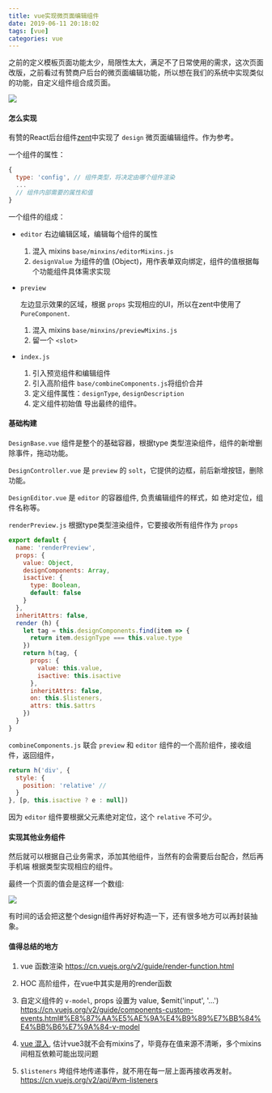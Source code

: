 ```yaml
---
title: vue实现微页面编辑组件
date: 2019-06-11 20:18:02
tags: [vue]
categories: vue
---
```

之前的定义模板页面功能太少，局限性太大，满足不了日常使用的需求，这次页面改版，之前看过有赞商户后台的微页面编辑功能，所以想在我们的系统中实现类似的功能，自定义组件组合成页面。

![](http://cdn.cqyyy.cn/pic/20190614171007.png)

<!-- more -->

#### 怎么实现

有赞的React后台组件[zent](https://youzan.github.io/zent/zh/component/design)中实现了 `design` 微页面编辑组件。作为参考。

一个组件的属性：

```javascript
{
  type: 'config', // 组件类型，将决定由哪个组件渲染
  ...
  // 组件内部需要的属性和值
}
```

一个组件的组成：
 - `editor`
    右边编辑区域，编辑每个组件的属性
    1. 混入 mixins `base/minxins/editorMixins.js`
    2. `designValue` 为组件的值 (Object)，用作表单双向绑定，组件的值根据每个功能组件具体需求实现

 - `preview`

    左边显示效果的区域，根据 `props` 实现相应的UI，所以在zent中使用了 `PureComponent`.
    1. 混入 mixins `base/minxins/previewMixins.js`
    2. 留一个 `<slot>`

 - `index.js`
    1. 引入预览组件和编辑组件
    2. 引入高阶组件 `base/combineComponents.js`将组价合并
    3. 定义组件属性：`designType`, `designDescription`
    4. 定义组件初始值 导出最终的组件。


#### 基础构建

`DesignBase.vue` 组件是整个的基础容器，根据type 类型渲染组件，组件的新增删除事件，拖动功能。

`DesignController.vue` 是 `preview` 的 `solt`，它提供的边框，前后新增按钮，删除功能。

`DesignEditor.vue` 是 `editor` 的容器组件, 负责编辑组件的样式，如 绝对定位，组件名称等。

`renderPreview.js` 根据type类型渲染组件，它要接收所有组件作为 `props`

```javascript
export default {
  name: 'renderPreview',
  props: {
    value: Object,
    designComponents: Array,
    isactive: {
      type: Boolean,
      default: false
    }
  },
  inheritAttrs: false,
  render (h) {
    let tag = this.designComponents.find(item => {
      return item.designType === this.value.type
    })
    return h(tag, {
      props: {
        value: this.value,
        isactive: this.isactive
      },
      inheritAttrs: false,
      on: this.$listeners,
      attrs: this.$attrs
    })
  }
}
```

`combineComponents.js` 联合 `preview` 和 `editor` 组件的一个高阶组件，接收组件，返回组件，

```javascript
return h('div', {
  style: {
    position: 'relative' // 
  }
}, [p, this.isactive ? e : null])
```
因为 `editor` 组件要根据父元素绝对定位，这个 `relative` 不可少。

#### 实现其他业务组件

然后就可以根据自己业务需求，添加其他组件，当然有的会需要后台配合，然后再手机端
根据类型实现相应的组件。

最终一个页面的值会是这样一个数组:

![](http://cdn.cqyyy.cn/pic/20190614174856.png)

有时间的话会把这整个design组件再好好构造一下，还有很多地方可以再封装抽象。

#### 值得总结的地方

1. vue 函数渲染 https://cn.vuejs.org/v2/guide/render-function.html

2. HOC 高阶组件，在vue中其实是用的render函数

3. 自定义组件的 `v-model`, props 设置为 value, $emit('input', '...')
https://cn.vuejs.org/v2/guide/components-custom-events.html#%E8%87%AA%E5%AE%9A%E4%B9%89%E7%BB%84%E4%BB%B6%E7%9A%84-v-model

4. [vue 混入](https://cn.vuejs.org/v2/guide/mixins.html), 估计vue3就不会有mixins了，毕竟存在值来源不清晰，多个mixins间相互依赖可能出现问题

5. `$listeners` 垮组件地传递事件，就不用在每一层上面再接收再发射。
https://cn.vuejs.org/v2/api/#vm-listeners
  